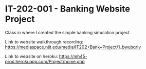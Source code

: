 # IT-202-001 - Banking Website Project
Class in where I created the simple banking simulation project.

Link to website walkthrough recording: https://mediaspace.njit.edu/media/IT202+Bank+Project/1_bwubqrlv

Link to website on heroku: https://mh45-prod.herokuapp.com/Project/home.php
